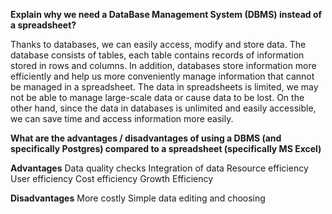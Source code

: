 **Explain why we need a DataBase Management System (DBMS) instead of a spreadsheet?**

  Thanks to databases, we can easily access, modify and store data. The database consists of tables, each table contains records of information stored in rows and columns.
 In addition, databases store information more efficiently and help us more conveniently manage information that cannot be managed in a spreadsheet.
 The data in spreadsheets is limited, we may not be able to manage large-scale data or cause data to be lost.
 On the other hand, since the data in databases is unlimited and easily accessible, we can save time and access information more easily.


 **What are the advantages / disadvantages of using a DBMS (and specifically Postgres) compared to a spreadsheet (specifically MS Excel)**

**Advantages**
Data quality checks
Integration of data
Resource efficiency
User efficiency
Cost efficiency
Growth Efficiency

**Disadvantages**
More costly
Simple data editing and choosing
